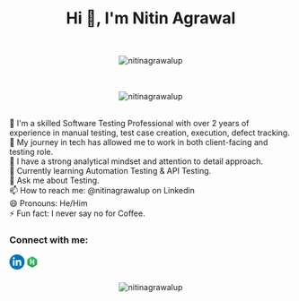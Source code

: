 <h1 align="center">Hi 👋, I'm Nitin Agrawal</h1>
<br/>
<p align="center"> <img src="https://komarev.com/ghpvc/?username=nitinagrawalupg&label=Profile%20views&color=0e75b6&style=flat" alt="nitinagrawalup" /> </p>
<br>
<p align="center"> <img align="center" src="https://github-readme-stats.vercel.app/api?username=nitinagrawalup&show_icons=true&locale=en" alt="nitinagrawalup" /></p>
<br/>
<!--🔭 I’m currently working on my mini project Online Banking System (Cloud, HTML, CSS & JS).<br/>-->
💼 I'm a skilled Software Testing Professional with over 2 years of experience in manual testing, test case creation, execution, defect tracking.<br/>
🚀 My journey in tech has allowed me to work in both client-facing and testing role.</br/>
🧠 I have a strong analytical mindset and attention to detail approach.</br/>
🌱 Currently learning Automation Testing & API Testing.<br/>
💬 Ask me about Testing.<br/>
📫 How to reach me: @nitinagrawalup on Linkedin<br/>
😄 Pronouns: He/Him<br/>
⚡ Fun fact: I never say no for Coffee.<br/>

<h3 align="left">Connect with me:</h3>
<p align="left"> 

<!--<a href="https://twitter.com/nitinagrawalup">
  <img align="left" alt="Nitin Agrawal | Twitter" width="27px" src="https://raw.githubusercontent.com/nitinagrawalup/nitinagrawalup/main/logo/Twitter.png" />
</a>-->

<a href="https://www.linkedin.com/in/nitinagrawalup/">
  <img align="left" alt="Nitin Agrawal | LinkedIn" width="27px" src="https://raw.githubusercontent.com/nitinagrawalup/nitinagrawalup/main/logo/LinkedIn.webp" />
</a>

<!--<a href="https://www.codechef.com/users/nitinagrawalup">
  <img align="left" alt="Nitin Agrawal | CodeChef" width="27px" src="https://raw.githubusercontent.com/nitinagrawalup/nitinagrawalup/main/logo/CodeChef.jpg" />
</a>-->

<!--<a href="https://leetcode.com/nitinagrawalup/">
  <img align="left" alt="Nitin Agrawal | Leetcode" width="27px" src="https://raw.githubusercontent.com/nitinagrawalup/nitinagrawalup/main/logo/Leetcode.png" />
</a>-->

<a href="https://www.hackerrank.com/nitinagrawalup">
  <img align="left" alt="Nitin Agrawal | HackerRank" width="27px" src="https://raw.githubusercontent.com/nitinagrawalup/nitinagrawalup/main/logo/HackerRank.png" />
</a>

<!--<a href="https://www.instagram.com/nitinagrawalup">
  <img align="left" alt="Nitin Agrawal | Instagram" width="27px" src="https://raw.githubusercontent.com/nitinagrawalup/nitinagrawalup/main/logo/Instagram.png" />
</a>-->

</p>
<br/>
<br/>

<p align="center"><img align="center" src="https://github-readme-streak-stats.herokuapp.com/?user=nitinagrawalup" alt="nitinagrawalup" /></p>
<br/>

